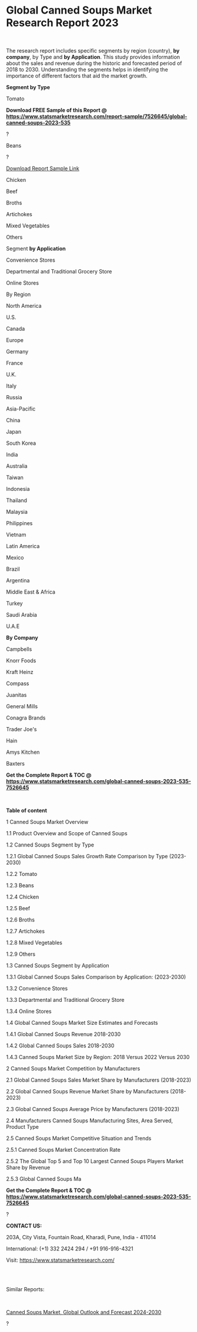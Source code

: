 <h1>Global Canned Soups Market Research Report 2023</h1><br/><p>The research report includes specific segments by region (country), <strong>by company</strong>, by Type and <strong>by Application</strong>. This study provides information about the sales and revenue during the historic and forecasted period of 2018 to 2030. Understanding the segments helps in identifying the importance of different factors that aid the market growth.</p>
 
 
 
 <p><strong>Segment by Type</strong></p>
 
 
 
 <p>Tomato</p>
 
 
 
 <div><b>Download FREE Sample of this Report @ <a href="https://www.statsmarketresearch.com/download-free-sample/7526645/global-canned-soups-2023-535">https://www.statsmarketresearch.com/report-sample/7526645/global-canned-soups-2023-535</a></b></div>
 
 
 
 <p>? </p>
 
 
 
 <p>Beans</p>
 
 
 
 <p>? </p>
 
 
 
 <p><a href="https://www.statsmarketresearch.com/download-free-sample/7526645/global-canned-soups-2023-535">Download Report Sample Link</a></p>
 
 
 
 <p>Chicken</p>
 
 
 
 <p>Beef</p>
 
 
 
 <p>Broths</p>
 
 
 
 <p>Artichokes</p>
 
 
 
 <p>Mixed Vegetables</p>
 
 
 
 <p>Others</p>
 
 
 
 <p>Segment <strong>by Application</strong></p>
 
 
 
 <p>Convenience Stores</p>
 
 
 
 <p>Departmental and Traditional Grocery Store</p>
 
 
 
 <p>Online Stores</p>
 
 
 
 <p>By Region</p>
 
 
 
 <p>North America</p>
 
 
 
 <p>U.S.</p>
 
 
 
 <p>Canada</p>
 
 
 
 <p>Europe</p>
 
 
 
 <p>Germany</p>
 
 
 
 <p>France</p>
 
 
 
 <p>U.K.</p>
 
 
 
 <p>Italy</p>
 
 
 
 <p>Russia</p>
 
 
 
 <p>Asia-Pacific</p>
 
 
 
 <p>China</p>
 
 
 
 <p>Japan</p>
 
 
 
 <p>South Korea</p>
 
 
 
 <p>India</p>
 
 
 
 <p>Australia</p>
 
 
 
 <p>Taiwan</p>
 
 
 
 <p>Indonesia</p>
 
 
 
 <p>Thailand</p>
 
 
 
 <p>Malaysia</p>
 
 
 
 <p>Philippines</p>
 
 
 
 <p>Vietnam</p>
 
 
 
 <p>Latin America</p>
 
 
 
 <p>Mexico</p>
 
 
 
 <p>Brazil</p>
 
 
 
 <p>Argentina</p>
 
 
 
 <p>Middle East & Africa</p>
 
 
 
 <p>Turkey</p>
 
 
 
 <p>Saudi Arabia</p>
 
 
 
 <p>U.A.E</p>
 
 
 
 <p><strong>By Company</strong></p>
 
 
 
 <p>Campbells</p>
 
 
 
 <p>Knorr Foods</p>
 
 
 
 <p>Kraft Heinz</p>
 
 
 
 <p>Compass</p>
 
 
 
 <p>Juanitas</p>
 
 
 
 <p>General Mills</p>
 
 
 
 <p>Conagra Brands</p>
 
 
 
 <p>Trader Joe&#39;s</p>
 
 
 
 <p>Hain</p>
 
 
 
 <p>Amys Kitchen</p>
 
 
 
 <p>Baxters</p>
 
 
 
 <div><b>Get the Complete Report & TOC @ <a href="https://www.statsmarketresearch.com/global-canned-soups-2023-535-7526645">https://www.statsmarketresearch.com/global-canned-soups-2023-535-7526645</a></b></div>
 
 
 
 <p><br />
 
 <b>Table of content</b></p>
 
 
 
 <p>1 Canned Soups Market Overview<br />
 
 1.1 Product Overview and Scope of Canned Soups<br />
 
 1.2 Canned Soups Segment by Type<br />
 
 1.2.1 Global Canned Soups Sales Growth Rate Comparison by Type (2023-2030)<br />
 
 1.2.2 Tomato<br />
 
 1.2.3 Beans<br />
 
 1.2.4 Chicken<br />
 
 1.2.5 Beef<br />
 
 1.2.6 Broths<br />
 
 1.2.7 Artichokes<br />
 
 1.2.8 Mixed Vegetables<br />
 
 1.2.9 Others<br />
 
 1.3 Canned Soups Segment by Application<br />
 
 1.3.1 Global Canned Soups Sales Comparison by Application: (2023-2030)<br />
 
 1.3.2 Convenience Stores<br />
 
 1.3.3 Departmental and Traditional Grocery Store<br />
 
 1.3.4 Online Stores<br />
 
 1.4 Global Canned Soups Market Size Estimates and Forecasts<br />
 
 1.4.1 Global Canned Soups Revenue 2018-2030<br />
 
 1.4.2 Global Canned Soups Sales 2018-2030<br />
 
 1.4.3 Canned Soups Market Size by Region: 2018 Versus 2022 Versus 2030<br />
 
 2 Canned Soups Market Competition by Manufacturers<br />
 
 2.1 Global Canned Soups Sales Market Share by Manufacturers (2018-2023)<br />
 
 2.2 Global Canned Soups Revenue Market Share by Manufacturers (2018-2023)<br />
 
 2.3 Global Canned Soups Average Price by Manufacturers (2018-2023)<br />
 
 2.4 Manufacturers Canned Soups Manufacturing Sites, Area Served, Product Type<br />
 
 2.5 Canned Soups Market Competitive Situation and Trends<br />
 
 2.5.1 Canned Soups Market Concentration Rate<br />
 
 2.5.2 The Global Top 5 and Top 10 Largest Canned Soups Players Market Share by Revenue<br />
 
 2.5.3 Global Canned Soups Ma</p>
 
 
 
 <div><b>Get the Complete Report & TOC @ <a href="https://www.statsmarketresearch.com/global-canned-soups-2023-535-7526645">https://www.statsmarketresearch.com/global-canned-soups-2023-535-7526645</a></b></div>
 
 
 
 <p>? </p>
 
 
 
 <p><b>CONTACT US:</b><br />
 
 203A, City Vista, Fountain Road, Kharadi, Pune, India - 411014<br />
 
 International: (+1) 332 2424 294 / +91 916-916-4321<br />
 
 Visit: <a href="https://www.statsmarketresearch.com/">https://www.statsmarketresearch.com/</a><br />
 
 <br />
 
 <br />
 
 Similar Reports:<br />
 
 <br />
 
 <a href="https://www.statsmarketresearch.com/global-canned-soups-forecast-2024-2030-572-7898896">Canned Soups Market, Global Outlook and Forecast 2024-2030</a><br />
 
 ? </p>